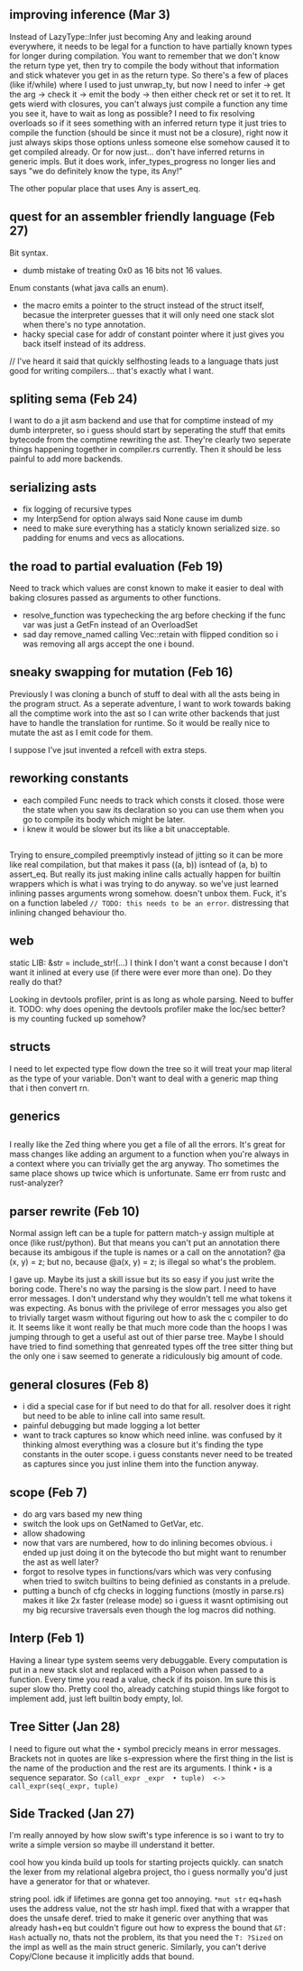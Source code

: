 
## improving inference (Mar 3)

Instead of LazyType::Infer just becoming Any and leaking around everywhere, 
it needs to be legal for a function to have partially known types for longer during compilation. 
You want to remember that we don't know the return type yet, then try to compile the body without that information 
and stick whatever you get in as the return type. 
So there's a few of places (like if/while) where I used to just unwrap_ty, but now I need to
infer -> get the arg -> check it -> emit the body -> then either check ret or set it to ret. 
It gets wierd with closures, you can't always just compile a function any time you see it, 
have to wait as long as possible? 
I need to fix resolving overloads so if it sees something with an inferred return type 
it just tries to compile the function (should be since it must not be a closure),
right now it just always skips those options unless someone else somehow caused it to get compiled already. 
Or for now just... don't have inferred returns in generic impls. 
But it does work, infer_types_progress no longer lies and says "we do definitely know the type, its Any!" 

The other popular place that uses Any is assert_eq. 

## quest for an assembler friendly language (Feb 27)

Bit syntax. 
- dumb mistake of treating 0x0 as 16 bits not 16 values. 

Enum constants (what java calls an enum).
- the macro emits a pointer to the struct instead of the struct itself, 
  becasue the interpreter guesses that it will only need one stack slot when there's no type annotation.  
- hacky special case for addr of constant pointer where it just gives you back itself instead of its address. 

// I've heard it said that quickly selfhosting leads to a language thats just good for writing compilers... that's exactly what I want. 

## spliting sema (Feb 24)

I want to do a jit asm backend and use that for comptime instead of my dumb interpreter, 
so i guess should start by seperating the stuff that emits bytecode from the comptime rewriting the ast. 
They're clearly two seperate things happening together in compiler.rs currently. 
Then it should be less painful to add more backends. 

## serializing asts

- fix logging of recursive types
- my InterpSend for option always said None cause im dumb
- need to make sure everything has a staticly known serialized size. so padding for enums and vecs as allocations. 

## the road to partial evaluation (Feb 19)

Need to track which values are const known to make it easier to deal with baking closures passed as arguments to other functions. 

- resolve_function was typechecking the arg before checking if the func var was just a GetFn instead of an OverloadSet
- sad day remove_named calling Vec::retain with flipped condition so i was removing all args accept the one i bound. 

## sneaky swapping for mutation (Feb 16)

Previously I was cloning a bunch of stuff to deal with all the asts being in the program struct. 
As a seperate adventure, I want to work towards baking all the comptime work into the ast so I can write other backends 
that just have to handle the translation for runtime. So it would be really nice to mutate the ast as I emit code for them.

I suppose I've jsut invented a refcell with extra steps. 

## reworking constants

- each compiled Func needs to track which consts it closed.
 those were the state when you saw its declaration so you can use them when you go to compile its body which might be later. 
- i knew it would be slower but its like a bit unacceptable. 
 
##

Trying to ensure_compiled preemptivly instead of jitting so it can be more like real compilation,
but that makes it pass ((a, b)) isntead of (a, b) to assert_eq. But really its just making 
inline calls actually happen for builtin wrappers which is what i was trying to do anyway.
so we've just learned inlining passes arguments wrong somehow. doesn't unbox them. 
Fuck, it's on a function labeled `// TODO: this needs to be an error`.
distressing that inlining changed behaviour tho. 

## web

static LIB: &str = include_str!(...)
I think I don't want a const because I don't want it inlined at every use (if there were ever more than one).
Do they really do that?

Looking in devtools profiler, print is as long as whole parsing. Need to buffer it. 
TODO: why does opening the devtools profiler make the loc/sec better? is my counting fucked up somehow?

## structs

I need to let expected type flow down the tree so it will treat your map literal as the type of your variable. 
Don't want to deal with a generic map thing that i then convert rn.

## generics

## 

I really like the Zed thing where you get a file of all the errors. 
It's great for mass changes like adding an argument to a function when you're always in a context where you can trivially get the arg anyway. 
Tho sometimes the same place shows up twice which is unfortunate. 
Same err from rustc and rust-analyzer? 

## parser rewrite (Feb 10)

Normal assign left can be a tuple for pattern match-y assign multiple at once (like rust/python).
But that means you can't put an annotation there because its ambigous if the tuple is names or a call on the annotation?
@a    (x, y) = z;   but no, because @a(x, y)   = z; is illegal so what's the problem. 

I gave up. Maybe its just a skill issue but its so easy if you just write the boring code. 
There's no way the parsing is the slow part. I need to have error messages. 
I don't understand why they wouldn't tell me what tokens it was expecting. 
As bonus with the privilege of error messages you also get to trivially target wasm without figuring out how to ask the c compiler to do it. 
It seems like it wont really be that much more code than the hoops I was jumping through to get a useful ast out of thier parse tree.
Maybe I should have tried to find something that genreated types off the tree sitter thing but the only one i saw seemed to 
generate a ridiculously big amount of code. 

## general closures (Feb 8)

- i did a special case for if but need to do that for all. 
  resolver does it right but need to be able to inline call into same result. 
- painful debugging but made logging a lot better
- want to track captures so know which need inline. 
  was confused by it thinking almost everything was a closure but it's finding the type constants in the outer scope. 
  i guess constants never need to be treated as captures since you just inline them into the function anyway. 

## scope (Feb 7)

- do arg vars based my new thing
- switch the look ups on GetNamed to GetVar, etc. 
- allow shadowing 
- now that vars are numbered, how to do inlining becomes obvious. 
 i ended up just doing it on the bytecode tho but might want to renumber the ast as well later? 
 - forgot to resolve types in functions/vars which was very confusing when tried to switch builtins to being definied as constants in a prelude. 
- putting a bunch of cfg checks in logging functions (mostly in parse.rs) makes it like 2x faster (release mode) 
  so i guess it wasnt optimising out my big recursive traversals even though the log macros did nothing. 
  
 
## Interp (Feb 1)

Having a linear type system seems very debuggable. 
Every computation is put in a new stack slot and replaced with a Poison when passed to a function. 
Every time you read a value, check if its poison. 
Im sure this is super slow tho. 
Pretty cool tho, already catching stupid things like forgot to implement add, just left builtin body empty, lol. 

## Tree Sitter (Jan 28)

I need to figure out what the `•` symbol precicly means in error messages. Brackets not in quotes are like s-expression where the first thing in the list is the name of the production and the rest are its arguments. I think `•` is a sequence separator. So `(call_expr _expr  • tuple)  <-> call_expr(seq(_expr, tuple)`

## Side Tracked (Jan 27)

I'm really annoyed by how slow swift's type inference is so i want to try to write a simple version so maybe ill understand it better. 

cool how you kinda build up tools for starting projects quickly. 
can snatch the lexer from my relational algebra project, tho i guess normally you'd just have a generator for that or whatever. 

string pool. 
idk if lifetimes are gonna get too annoying. 
`*mut str` eq+hash uses the address value, not the str hash impl.
fixed that with a wrapper that does the unsafe deref. 
tried to make it generic over anything that was already hash+eq but couldn't figure out how to express the bound that `&T: Hash`
actually no, thats not the problem, its that you need the `T: ?Sized` on the impl as well as the main struct generic. Similarly, you can't derive Copy/Clone 
because it implicitly adds that bound. 


